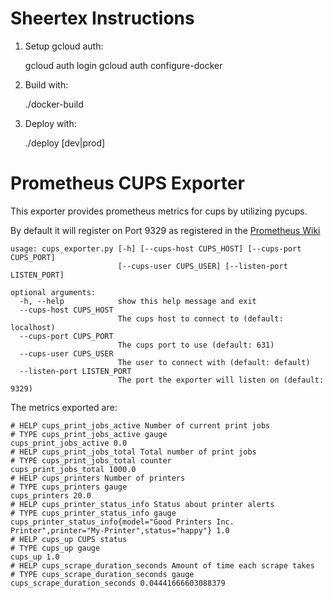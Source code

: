 # Sheertex Instructions

1. Setup gcloud auth:

    gcloud auth login
    gcloud auth configure-docker

2. Build with:

    ./docker-build

3. Deploy with:

    ./deploy [dev|prod]


# Prometheus CUPS Exporter

This exporter provides prometheus metrics for cups by utilizing pycups.

By default it will register on Port 9329 as registered in the [Prometheus Wiki](https://github.com/prometheus/prometheus/wiki/Default-port-allocations)

```text
usage: cups_exporter.py [-h] [--cups-host CUPS_HOST] [--cups-port CUPS_PORT]
                        [--cups-user CUPS_USER] [--listen-port LISTEN_PORT]

optional arguments:
  -h, --help            show this help message and exit
  --cups-host CUPS_HOST
                        The cups host to connect to (default: localhost)
  --cups-port CUPS_PORT
                        The cups port to use (default: 631)
  --cups-user CUPS_USER
                        The user to connect with (default: default)
  --listen-port LISTEN_PORT
                        The port the exporter will listen on (default: 9329)
```

The metrics exported are:

```text
# HELP cups_print_jobs_active Number of current print jobs
# TYPE cups_print_jobs_active gauge
cups_print_jobs_active 0.0
# HELP cups_print_jobs_total Total number of print jobs
# TYPE cups_print_jobs_total counter
cups_print_jobs_total 1000.0
# HELP cups_printers Number of printers
# TYPE cups_printers gauge
cups_printers 20.0
# HELP cups_printer_status_info Status about printer alerts
# TYPE cups_printer_status_info gauge
cups_printer_status_info{model="Good Printers Inc. Printer",printer="My-Printer",status="happy"} 1.0
# HELP cups_up CUPS status
# TYPE cups_up gauge
cups_up 1.0
# HELP cups_scrape_duration_seconds Amount of time each scrape takes
# TYPE cups_scrape_duration_seconds gauge
cups_scrape_duration_seconds 0.04441666603088379
```
